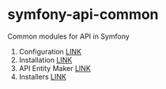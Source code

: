 # symfony-api-common
Common modules for API in Symfony

1. Configuration [LINK](./doc/configuration.md)
2. Installation [LINK](./doc/installation.md)
3. API Entity Maker [LINK](./doc/entity_maker.md)
4. Installers [LINK](./doc/installers.md)